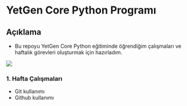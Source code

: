 # YetGen Core Python Programı

## Açıklama
- Bu repoyu YetGen Core Python eğitiminde öğrendiğim çalışmaları ve haftalık görevleri oluşturmak için hazırladım.

<img src = "https://yetkingencler.com/wp-content/uploads/2021/07/YetGenLogo.png">

### 1. Hafta Çalışmaları
- Git kullanımı
- Github kullanımı
